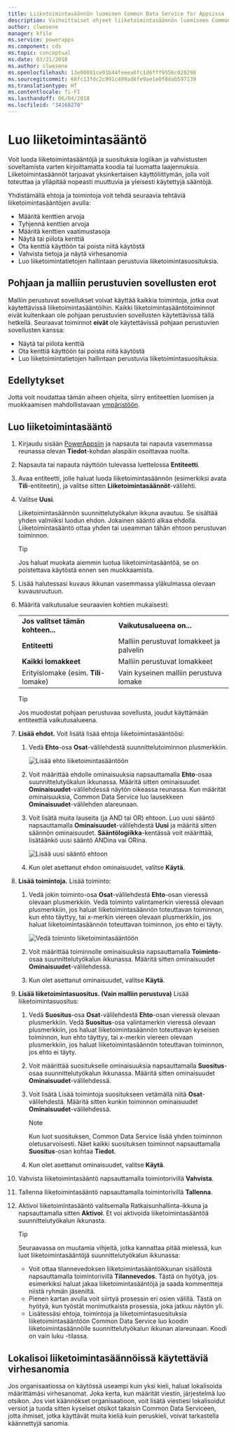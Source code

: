 ```yaml
---
title: Liiketoimintasäännön luominen Common Data Service for Appsissa | Microsoft Docs
description: Vaiheittaiset ohjeet liiketoimintasäännön luomiseen Common Data Service (CDS) for Appsissa.
author: clwesene
manager: kfile
ms.service: powerapps
ms.component: cds
ms.topic: conceptual
ms.date: 03/21/2018
ms.author: clwesene
ms.openlocfilehash: 13e00081ce01b44feeea6fc1d6fff9556c020298
ms.sourcegitcommit: 68fc13fdc2c991c499ad6fe9ae1e0f8dab597139
ms.translationtype: HT
ms.contentlocale: fi-FI
ms.lasthandoff: 06/04/2018
ms.locfileid: "34168270"
---
```

# <a name="create-a-business-rule"></a>Luo liiketoimintasääntö

Voit luoda liiketoimintasääntöjä ja suosituksia logiikan ja vahvistusten soveltamista varten kirjoittamatta koodia tai luomatta laajennuksia.  Liiketoimintasäännöt tarjoavat yksinkertaisen käyttöliittymän, jolla voit toteuttaa ja ylläpitää nopeasti muuttuvia ja yleisesti käytettyjä sääntöjä. 
  
Yhdistämällä ehtoja ja toimintoja voit tehdä seuraavia tehtäviä liiketoimintasääntöjen avulla:  
  
* Määritä kenttien arvoja  
* Tyhjennä kenttien arvoja  
* Määritä kenttien vaatimustasoja  
* Näytä tai piilota kenttiä  
* Ota kenttiä käyttöön tai poista niitä käytöstä  
* Vahvista tietoja ja näytä virhesanomia  
* Luo liiketoimintatietojen hallintaan perustuvia liiketoimintasuosituksia.  
  
## <a name="differences-between-canvas-and-model-driven-apps"></a>Pohjaan ja malliin perustuvien sovellusten erot

Malliin perustuvat sovellukset voivat käyttää kaikkia toimintoja, jotka ovat käytettävissä liiketoimintasääntöihin. Kaikki liiketoimintasääntötoiminnot eivät kuitenkaan ole pohjaan perustuvien sovellusten käytettävissä tällä hetkellä. Seuraavat toiminnot **eivät** ole käytettävissä pohjaan perustuvien sovellusten kanssa:

* Näytä tai piilota kenttiä  
* Ota kenttiä käyttöön tai poista niitä käytöstä  
* Luo liiketoimintatietojen hallintaan perustuvia liiketoimintasuosituksia.  

## <a name="prerequisites"></a>Edellytykset
Jotta voit noudattaa tämän aiheen ohjeita, siirry entiteettien luomisen ja muokkaamisen mahdollistavaan [ympäristöön](../canvas-apps/working-with-environments.md).

## <a name="create-a-business-rule"></a>Luo liiketoimintasääntö
  
1. Kirjaudu sisään [PowerAppsiin](https://web.powerapps.com) ja napsauta tai napauta vasemmassa reunassa olevan **Tiedot**-kohdan alaspäin osoittavaa nuolta.

2. Napsauta tai napauta näyttöön tulevassa luettelossa **Entiteetti**.
  
3. Avaa entiteetti, jolle haluat luoda liiketoimintasäännön (esimerkiksi avata **Tili**-entiteetin), ja valitse sitten **Liiketoimintasäännöt**-välilehti.  

4. Valitse **Uusi**.  
  
    Liiketoimintasäännön suunnittelutyökalun ikkuna avautuu. Se sisältää yhden valmiiksi luodun ehdon. Jokainen sääntö alkaa ehdolla. Liiketoimintasääntö ottaa yhden tai useamman tähän ehtoon perustuvan toiminnon.  

    > [!TIP]
    > Jos haluat muokata aiemmin luotua liiketoimintasääntöä, se on poistettava käytöstä ennen sen muokkaamista.  
  
5. Lisää halutessasi kuvaus ikkunan vasemmassa yläkulmassa olevaan kuvausruutuun.
  
6. Määritä vaikutusalue seuraavien kohtien mukaisesti:  
  
    |||  
    |-|-|  
    |**Jos valitset tämän kohteen...**|**Vaikutusalueena on...**|  
    |**Entiteetti**|Malliin perustuvat lomakkeet ja palvelin|  
    |**Kaikki lomakkeet**|Malliin perustuvat lomakkeet|  
    |Erityislomake (esim. **Tili**-lomake)|Vain kyseinen malliin perustuva lomake|  

    > [!TIP]
    > Jos muodostat pohjaan perustuvaa sovellusta, joudut käyttämään entiteettiä vaikutusalueena.
  
7. **Lisää ehdot.** Voit lisätä lisää ehtoja liiketoimintasääntöösi:  
  
    1. Vedä **Ehto**-osa **Osat**-välilehdestä suunnittelutoiminnon plusmerkkiin.  
  
        ![Lisää ehto liiketoimintasääntöön](./media/data-platform-cds-create-business-rule/add-condition-business-rule.png "Lisää ehto liiketoimintasääntöön")  
  
    2. Voit määrittää ehdolle ominaisuuksia napsauttamalla **Ehto**-osaa suunnittelutyökalun ikkunassa. Määritä sitten ominaisuudet **Ominaisuudet**-välilehdessä näytön oikeassa reunassa. Kun määrität ominaisuuksia, Common Data Service luo lausekkeen **Ominaisuudet**-välilehden alareunaan.  
  
    3. Voit lisätä muita lauseita (ja AND tai OR) ehtoon. Luo uusi sääntö napsauttamalla **Ominaisuudet**-välilehdestä **Uusi** ja määritä sitten säännön ominaisuudet. **Sääntölogiikka**-kentässä voit määrittää, lisätäänkö uusi sääntö ANDina vai ORina.  
  
        ![Lisää uusi sääntö ehtoon](./media/data-platform-cds-create-business-rule/add-new-rule-condition.png "Lisää uusi sääntö ehtoon")  
  
    4. Kun olet asettanut ehdon ominaisuudet, valitse **Käytä**.  
  
8. **Lisää toimintoja.** Lisää toiminto:  
  
    1. Vedä jokin toiminto-osa **Osat**-välilehdestä **Ehto**-osan vieressä olevaan plusmerkkiin. Vedä toiminto valintamerkin vieressä olevaan plusmerkkiin, jos haluat liiketoimintasäännön toteuttavan toiminnon, kun ehto täyttyy, tai x-merkin viereen olevaan plusmerkkiin, jos haluat liiketoimintasäännön toteuttavan toiminnon, jos ehto ei täyty.
  
        ![Vedä toiminto liiketoimintasääntöön](./media/data-platform-cds-create-business-rule/drag-an-action-business-rule.png "Vedä toiminto liiketoimintasääntöön")  
  
    2. Voit määrittää toiminnolle ominaisuuksia napsauttamalla **Toiminto**-osaa suunnittelutyökalun ikkunassa. Määritä sitten ominaisuudet **Ominaisuudet**-välilehdessä.  
  
    3. Kun olet asettanut ominaisuudet, valitse **Käytä**.  
  
9. **Lisää liiketoimintasuositus. (Vain malliin perustuva)** Lisää liiketoimintasuositus:  
  
    1. Vedä **Suositus**-osa **Osat**-välilehdestä **Ehto**-osan vieressä olevaan plusmerkkiin. Vedä **Suositus**-osa valintamerkin vieressä olevaan plusmerkkiin, jos haluat liiketoimintasäännön toteuttavan kyseisen toiminnon, kun ehto täyttyy, tai x-merkin viereen olevaan plusmerkkiin, jos haluat liiketoimintasäännön toteuttavan toiminnon, jos ehto ei täyty.  
  
    2. Voit määrittää suositukselle ominaisuuksia napsauttamalla **Suositus**-osaa suunnittelutyökalun ikkunassa. Määritä sitten ominaisuudet **Ominaisuudet**-välilehdessä.  
  
    3. Voit lisätä Lisää toimintoja suositukseen vetämällä niitä **Osat**-välilehdestä. Määritä sitten kunkin toiminnon ominaisuudet **Ominaisuudet**-välilehdessä.  
  
        > [!NOTE]
        >  Kun luot suosituksen, Common Data Service lisää yhden toiminnon oletusarvoisesti. Näet kaikki suosituksen toiminnot napsauttamalla **Suositus**-osan kohtaa **Tiedot**.  
  
    4. Kun olet asettanut ominaisuudet, valitse **Käytä**.  
  
10. Vahvista liiketoimintasääntö napsauttamalla toimintorivillä **Vahvista**.  
  
11. Tallenna liiketoimintasääntö napsauttamalla toimintorivillä **Tallenna**.  
12. Aktivoi liiketoimintasääntö valitsemalla Ratkaisunhallinta-ikkuna ja napsauttamalla sitten **Aktivoi**. Et voi aktivoida liiketoimintasääntöä suunnittelutyökalun ikkunasta.  
  
    > [!TIP]
    >  Seuraavassa on muutamia vihjeitä, jotka kannattaa pitää mielessä, kun luot liiketoimintasääntöjä suunnittelutyökalun ikkunassa:  
    >   
    > - Voit ottaa tilannevedoksen liiketoimintasääntöikkunan sisällöstä napsauttamalla toimintorivillä **Tilannevedos**. Tästä on hyötyä, jos esimerkiksi haluat jakaa liiketoimintasääntöjä ja saada kommentteja niistä ryhmän jäseniltä.  
    > - Pienen kartan avulla voit siirtyä prosessin eri osien välillä. Tästä on hyötyä, kun työstät monimutkaista prosessia, joka jatkuu näytön yli.  
    > - Lisätessäsi ehtoja, toimintoja ja liiketoimintasuosituksia liiketoimintasääntöön Common Data Service luo koodin liiketoimintasäännölle suunnittelutyökalun ikkunan alareunaan. Koodi on vain luku -tilassa.  
  
## <a name="localize-error-messages-used-in-business-rules"></a>Lokalisoi liiketoimintasäännöissä käytettäviä virhesanomia  
 Jos organisaatiossa on käytössä useampi kuin yksi kieli, haluat lokalisoida määrittämäsi virhesanomat. Joka kerta, kun määrität viestin, järjestelmä luo otsikon. Jos viet käännökset organisaatioon, voit lisätä viestiesi lokalisoidut versiot ja tuoda sitten kyseiset otsikot takaisin Common Data Serviceen, jotta ihmiset, jotka käyttävät muita kieliä kuin peruskieli, voivat tarkastella käännettyjä sanomia.  
  